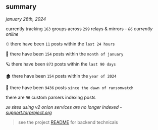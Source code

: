 
## summary
_january 26th, 2024_

currently tracking `163` groups across `299` relays & mirrors - _`86` currently online_

⏲ there have been `11` posts within the `last 24 hours`

🦈 there have been `154` posts within the `month of january`

🪐 there have been `873` posts within the `last 90 days`

🏚 there have been `154` posts within the `year of 2024`

🦕 there have been `9436` posts `since the dawn of ransomwatch`

there are `96` custom parsers indexing posts

_`20` sites using v2 onion services are no longer indexed - [support.torproject.org](https://support.torproject.org/onionservices/v2-deprecation/)_

> see the project [README](https://github.com/joshhighet/ransomwatch#ransomwatch--) for backend technicals
